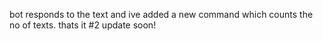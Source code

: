 bot responds to the text and ive added a new command which counts the no of texts. thats it 
#2 update soon!
